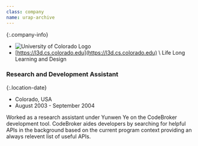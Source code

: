 ```yaml
---
class: company
name: urap-archive
---
```

{:.company-info}
- ![University of Colorado Logo](images/cu.png)
- [https://l3d.cs.colorado.edu](https://l3d.cs.colorado.edu) \\
Life Long Learning and Design

### Research and Development Assistant

{:.location-date}
- Colorado, USA
- August 2003 - September 2004

Worked as a research assistant under Yunwen Ye on the CodeBroker development tool. CodeBroker aides developers by searching for helpful APIs in the background based on the current program context providing an always relevent list of useful APIs.
